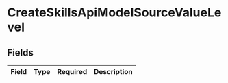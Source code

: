 # CreateSkillsApiModelSourceValueLevel


## Fields

| Field       | Type        | Required    | Description |
| ----------- | ----------- | ----------- | ----------- |